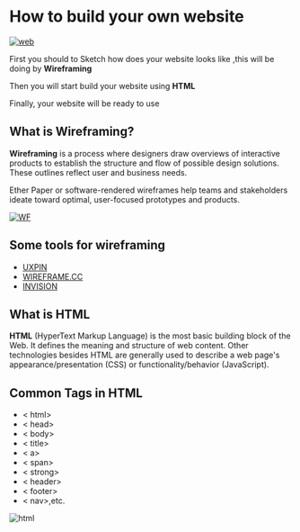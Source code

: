 # How to build your own website

[![web](http://clasywebsitebuilders.com/wp-content/uploads/2019/05/Website-Building-Landscape-1280x640.jpg)](http://clasywebsitebuilders.com/wp-content/uploads/2019/05/)

First you should to Sketch how does your website looks like ,this will be doing by **Wireframing**

Then  you will start build your website using **HTML**

Finally, your website will be ready to use 
## What is Wireframing?
**Wireframing** is a process where designers draw overviews of interactive products to establish the structure and flow of possible design solutions. These outlines reflect user and business needs. 

Ether Paper or software-rendered wireframes help teams and stakeholders ideate toward optimal, user-focused prototypes and products.

[![WF](https://www.ideatheorem.com/wp-content/uploads/2018/06/Idea_theorem_what_are_wireframes-01.png)](https://www.ideatheorem.com/wp-content/uploads/2018/06/)

## Some tools for wireframing

+ [UXPIN](https://www.uxpin.com/)
+ [WIREFRAME.CC](https://wireframe.cc/)
+ [INVISION](https://www.invisionapp.com/)

## What is HTML 
**HTML** (HyperText Markup Language) is the most basic building block of the Web. It defines the meaning and structure of web content. Other technologies besides HTML are generally used to describe a web page's appearance/presentation (CSS) or functionality/behavior (JavaScript).

## Common Tags in HTML
+  < html>
+  < head>
+  < body>
+ < title>
+  < a>
+  < span>
+  < strong>
+  < header>
+  < footer>
+  < nav>,etc.

![html](https://elzero.org/wp-content/uploads/2019/06/learn-html4.png)